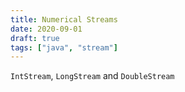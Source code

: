 ```yaml
---
title: Numerical Streams
date: 2020-09-01
draft: true
tags: ["java", "stream"]
---
```


`IntStream`, `LongStream` and `DoubleStream` 

